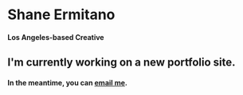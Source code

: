 # Shane Ermitano
#### Los Angeles-based Creative

## I'm currently working on a new portfolio site.

#### In the meantime, you can [email me](mailto:o@shaneermitano.com).
